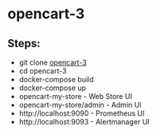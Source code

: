 # opencart-3
## Steps:
* git clone [opencart-3](https://github.com/vbr8l/opencart-3.git)
* cd opencart-3
* docker-compose build
* docker-compose up
* opencart-my-store - Web Store UI
* opencart-my-store/admin - Admin UI
* http://localhost:9090 - Prometheus UI
* http://localhost:9093 - Alertmanager UI

